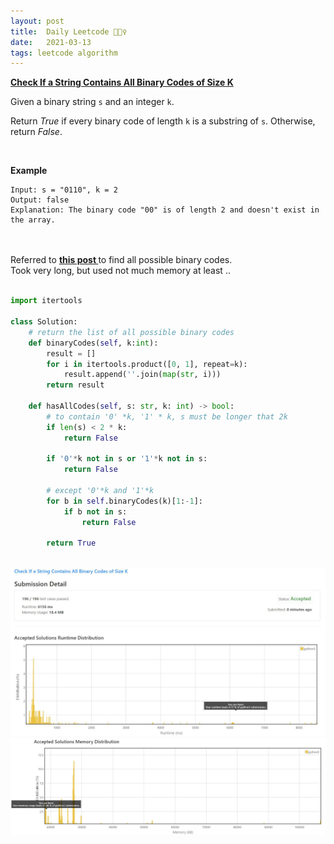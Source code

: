 ```yaml
---
layout: post
title:  Daily Leetcode 🙋🏻‍♀️
date:   2021-03-13
tags: leetcode algorithm 
---
```


<b><a href='https://leetcode.com/explore/challenge/card/march-leetcoding-challenge-2021/589/week-2-march-8th-march-14th/3669/' target='_blank'> Check If a String Contains All Binary Codes of Size K </a></b>

Given a binary string ```s``` and an integer ```k```.

Return *True* if every binary code of length ```k``` is a substring of ```s```. Otherwise, return *False*.

<br>

<b>Example</b>
```
Input: s = "0110", k = 2
Output: false
Explanation: The binary code "00" is of length 2 and doesn't exist in the array.
```

<br>
<br>
Referred to <b><a href='https://stackoverflow.com/questions/35313919/get-a-list-of-all-possible-binary-tuples-with-length-n' target='_blank'> this post </a></b> to find all possible binary codes. <br>
Took very long, but used not much memory at least .. 
<br><br>

```python
import itertools

class Solution:
    # return the list of all possible binary codes 
    def binaryCodes(self, k:int):
        result = []
        for i in itertools.product([0, 1], repeat=k):
            result.append(''.join(map(str, i)))
        return result
        
    def hasAllCodes(self, s: str, k: int) -> bool:
        # to contain '0' *k, '1' * k, s must be longer that 2k
        if len(s) < 2 * k:  
            return False
        
        if '0'*k not in s or '1'*k not in s:
            return False 
        
        # except '0'*k and '1'*k
        for b in self.binaryCodes(k)[1:-1]:
            if b not in s:
                return False
        
        return True  
```

<br>
<img src="https://github.com/yeounyi/yeounyi.github.io/blob/main/assets/img/0313.JPG?raw=true">
<img src="https://github.com/yeounyi/yeounyi.github.io/blob/main/assets/img/0313(2).JPG?raw=true">
<br>


